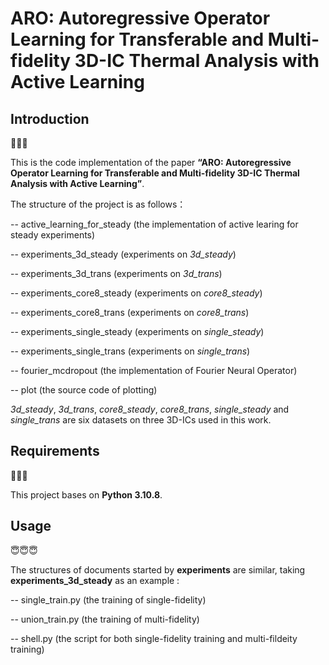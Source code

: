 # ARO: Autoregressive Operator Learning for Transferable and Multi-fidelity 3D-IC Thermal Analysis with Active Learning

## Introduction

🤔🤔🤔

This is the code implementation of the paper **“ARO: Autoregressive Operator Learning for Transferable and Multi-fidelity 3D-IC Thermal Analysis with Active Learning”**.

The structure of the project is as follows：

-- active_learning_for_steady (the implementation of active learing for steady experiments)

-- experiments_3d_steady (experiments on *3d_steady*)

-- experiments_3d_trans (experiments on *3d_trans*)

-- experiments_core8_steady (experiments on *core8_steady*)

-- experiments_core8_trans (experiments on *core8_trans*)

-- experiments_single_steady (experiments on *single_steady*)

-- experiments_single_trans (experiments on *single_trans*)

-- fourier_mcdropout (the implementation of Fourier Neural Operator)

-- plot (the source code of plotting)

*3d_steady*, *3d_trans*, *core8_steady*, *core8_trans*, *single_steady* and *single_trans* are six datasets on three 3D-ICs used in this work.


## Requirements

🥸🥸🥸

This project bases on **Python 3.10.8**.

## Usage

😇😇😇

The structures of documents started by **experiments** are similar, taking **experiments_3d_steady**  as an example :

-- single_train.py (the training of single-fidelity)

-- union_train.py (the training of multi-fidelity)

-- shell.py (the script for both single-fidelity training and multi-fildeity training)
